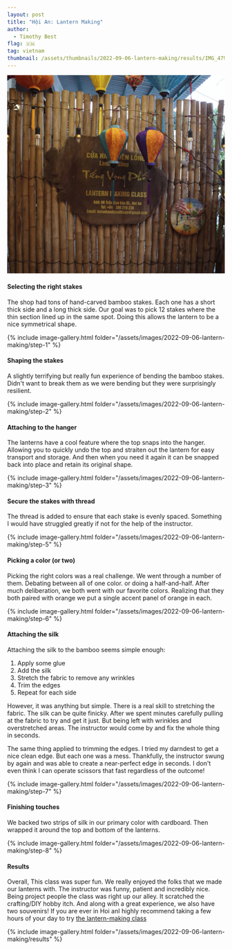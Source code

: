 ```yaml
---
layout: post
title: "Hội An: Lantern Making"
author:
  - Timothy Best
flag: 🇻🇳
tag: vietnam
thumbnail: /assets/thumbnails/2022-09-06-lantern-making/results/IMG_4796.jpg
---
```


![the lanterns we made turning on and off in front of A natural edge wooden sign for the lantern-making class sign hanging on a bamboo fence](/assets/images/2022-09-06-lantern-making/IMG_4792-ANIMATION.gif)

#### Selecting the right stakes

The shop had tons of hand-carved bamboo stakes. Each one has a short thick side and a long thick side. Our goal was to pick 12 stakes where the thin section lined up in the same spot. Doing this allows the lantern to be a nice symmetrical shape.

{% include image-gallery.html folder="/assets/images/2022-09-06-lantern-making/step-1" %}

#### Shaping the stakes

A slightly terrifying but really fun experience of bending the bamboo stakes. Didn't want to break them as we were bending but they were surprisingly resilient.

{% include image-gallery.html folder="/assets/images/2022-09-06-lantern-making/step-2" %}

#### Attaching to the hanger

The lanterns have a cool feature where the top snaps into the hanger. Allowing you to quickly undo the top and straiten out the lantern for easy transport and storage. And then when you need it again it can be snapped back into place and retain its original shape.

{% include image-gallery.html folder="/assets/images/2022-09-06-lantern-making/step-3" %}

#### Secure the stakes with thread

The thread is added to ensure that each stake is evenly spaced. Something I would have struggled greatly if not for the help of the instructor.

{% include image-gallery.html folder="/assets/images/2022-09-06-lantern-making/step-5" %}

#### Picking a color (or two)

Picking the right colors was a real challenge. We went through a number of them. Debating between all of one color. or doing a half-and-half. After much deliberation, we both went with our favorite colors. Realizing that they both paired with orange we put a single accent panel of orange in each.

{% include image-gallery.html folder="/assets/images/2022-09-06-lantern-making/step-6" %}

#### Attaching the silk

Attaching the silk to the bamboo seems simple enough:

1. Apply some glue
2. Add the silk
3. Stretch the fabric to remove any wrinkles
4. Trim the edges
5. Repeat for each side

However, it was anything but simple. There is a real skill to stretching the fabric. The silk can be quite finicky. After we spent minutes carefully pulling at the fabric to try and get it just. But being left with wrinkles and overstretched areas. The instructor would come by and fix the whole thing in seconds.

The same thing applied to trimming the edges. I tried my darndest to get a nice clean edge. But each one was a mess. Thankfully, the instructor swung by again and was able to create a near-perfect edge in seconds. I don't even think I can operate scissors that fast regardless of the outcome!

{% include image-gallery.html folder="/assets/images/2022-09-06-lantern-making/step-7" %}

#### Finishing touches

We backed two strips of silk in our primary color with cardboard. Then wrapped it around the top and bottom of the lanterns.

{% include image-gallery.html folder="/assets/images/2022-09-06-lantern-making/step-8" %}

#### Results

Overall, This class was super fun. We really enjoyed the folks that we made our lanterns with. The instructor was funny, patient and incredibly nice. Being project people the class was right up our alley. It scratched the crafting/DIY hobby itch. And along with a great experience, we also have two souvenirs! If you are ever in Hoi anI highly recommend taking a few hours of your day to try [the lantern-making class](http://hoianhandicraft.com/lantern-making-class-2/)

{% include image-gallery.html folder="/assets/images/2022-09-06-lantern-making/results" %}
